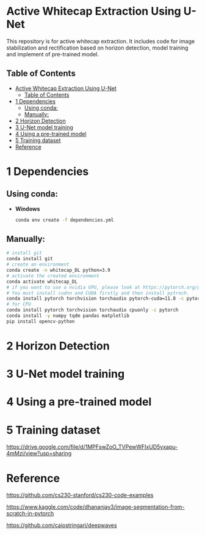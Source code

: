 # Active Whitecap Extraction Using U-Net

This repository is for active whitecap extraction. It includes code for image stabilization and rectification based on horizon detection, model training and implement of pre-trained model. 

## Table of Contents

- [Active Whitecap Extraction Using U-Net](#active-whitecap-extraction-using-u-net)
  - [Table of Contents](#table-of-contents)
- [1 Dependencies](#1-dependencies)
  - [Using conda:](#using-conda)
  - [Manually:](#manually)
- [2 Horizon Detection](#2-horizon-detection)
- [3 U-Net model training](#3-u-net-model-training)
- [4 Using a pre-trained model](#4-using-a-pre-trained-model)
- [5 Training dataset](#5-training-dataset)
- [Reference](#reference)

# 1 Dependencies

## Using conda:

- **Windows**

  ```bash
  conda env create -f dependencies.yml
  ```

## Manually:

```bash
# install git
conda install git
# create an environment
conda create -n whitecap_DL python=3.9
# activate the created environment
conda activate whitecap_DL
# if you want to use a nvidia GPU, please look at https://pytorch.org/get-started/locally/
# You must install cudnn and CUDA firstly and then install pytroch.
conda install pytorch torchvision torchaudio pytorch-cuda=11.8 -c pytorch -c nvidia
# for CPU
conda install pytorch torchvision torchaudio cpuonly -c pytorch
conda install -y numpy tqdm pandas matplotlib 
pip install opencv-python
```
# 2 Horizon Detection


# 3 U-Net model training


# 4 Using a pre-trained model


# 5 Training dataset
https://drive.google.com/file/d/1MPFswZoO_TVPewWFIxUD5yxapu-4mMzj/view?usp=sharing
# Reference
https://github.com/cs230-stanford/cs230-code-examples

https://www.kaggle.com/code/dhananjay3/image-segmentation-from-scratch-in-pytorch

https://github.com/caiostringari/deepwaves